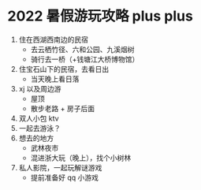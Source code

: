 # 2022 暑假游玩攻略 plus plus

1. 住在西湖西南边的民宿
    - 去云栖竹径、六和公园、九溪烟树
    - 骑行去一桥（+钱塘江大桥博物馆）
2. 住宝石山下的民宿，去看日出
    - 当天晚上看日落
3. xj 以及周边游
    - 屋顶
    - 散步老路 + 房子后面
4. 双人小包 ktv
5. 一起去游泳？
6. 想去的地方
    - 武林夜市
    - 混进浙大玩（晚上），找个小树林
7. 私人影院，一起玩解谜游戏
    - 提前准备好 qq 小游戏